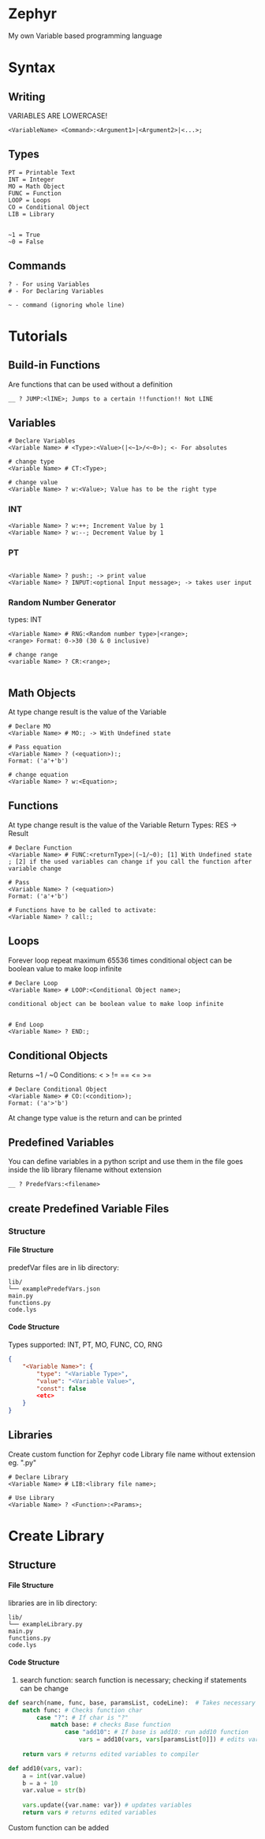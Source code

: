 # Zephyr

My own Variable based programming language

  
# Syntax
## Writing
VARIABLES ARE LOWERCASE!

```
<VariableName> <Command>:<Argument1>|<Argument2>|<...>;
```

  

## Types

```
PT = Printable Text
INT = Integer
MO = Math Object
FUNC = Function 
LOOP = Loops
CO = Conditional Object
LIB = Library

  
~1 = True
~0 = False
```


## Commands

```
? - For using Variables
# - For Declaring Variables

~ - command (ignoring whole line)
```

  

# Tutorials

## Build-in Functions
Are functions that can be used without a definition
```
__ ? JUMP:<lINE>; Jumps to a certain !!function!! Not LINE
```
## Variables

```
# Declare Variables
<Variable Name> # <Type>:<Value>(|<~1>/<~0>); <- For absolutes

# change type
<Variable Name> # CT:<Type>;

# change value
<Variable Name> ? w:<Value>; Value has to be the right type
```
### INT
```
<Variable Name> ? w:++; Increment Value by 1
<Variable Name> ? w:--; Decrement Value by 1
```
### PT
```

<Variable Name> ? push:; -> print value
<Variable Name> ? INPUT:<optional Input message>; -> takes user input
```
### Random Number Generator
types: INT
```
<Variable Name> # RNG:<Random number type>|<range>;
<range> Format: 0->30 (30 & 0 inclusive)

# change range
<variable Name> ? CR:<range>;


```


## Math Objects

At type change result is the value of the Variable
```
# Declare MO 
<Variable Name> # MO:; -> With Undefined state

# Pass equation
<Variable Name> ? (<equation>):;
Format: ('a'+'b')  

# change equation
<Variable Name> ? w:<Equation>;
```
## Functions
At type change result is the value of the Variable
Return Types: RES -> Result
```
# Declare Function
<Variable Name> # FUNC:<returnType>|(~1/~0); [1] With Undefined state ; [2] if the used variables can change if you call the function after variable change

# Pass 
<Variable Name> ? (<equation>)
Format: ('a'+'b')

# Functions have to be called to activate:
<Variable Name> ? call:;
```

## Loops
Forever loop repeat maximum 65536 times
conditional object can be boolean value to make loop infinite

```
# Declare Loop
<Variable Name> # LOOP:<Conditional Object name>;

conditional object can be boolean value to make loop infinite


# End Loop
<Variable Name> ? END:;
```

## Conditional Objects
Returns ~1 / ~0
Conditions: <  > != == <= >=
```
# Declare Conditional Object
<Variable Name> # CO:(<condition>);
Format: ('a'>'b')
```
At change type value is the return and can be printed


## Predefined Variables
You can define variables in a python script and use them in
the file goes inside the lib library
filename without extension
```
__ ? PredefVars:<filename>
```

## create Predefined Variable Files
### Structure
#### File Structure
predefVar files are in lib directory: 

    lib/
    └── examplePredefVars.json
    main.py
    functions.py
    code.lys

#### Code Structure
Types supported: INT, PT, MO, FUNC, CO, RNG
```json
{
    "<Variable Name>": {
        "type": "<Variable Type>",
        "value": "<Variable Value>",
        "const": false
        <etc>
    }
}
```

## Libraries
Create custom function for Zephyr code
Library file name without extension eg. ".py"
```zephyr
# Declare Library
<Variable Name> # LIB:<library file name>;

# Use Library
<Variable Name> ? <Function>:<Params>;
```


# Create Library
## Structure
#### File Structure
libraries are in lib directory: 

    lib/
    └── exampleLibrary.py
    main.py
    functions.py
    code.lys
#### Code Structure
1. search function:
search function is necessary; checking if statements can be change
```python
def search(name, func, base, paramsList, codeLine):  # Takes necessary parameters
    match func: # Checks function char
        case "?": # If char is "?"
            match base: # checks Base function
                case "add10": # If base is add10: run add10 function
                    vars = add10(vars, vars[paramsList[0]]) # edits variables from add10 function
    
    return vars # returns edited variables to compiler

def add10(vars, var):
    a = int(var.value)
    b = a + 10
    var.value = str(b)
    
    vars.update({var.name: var}) # updates variables
    return vars # returns edited variables
```
Custom function can be added
